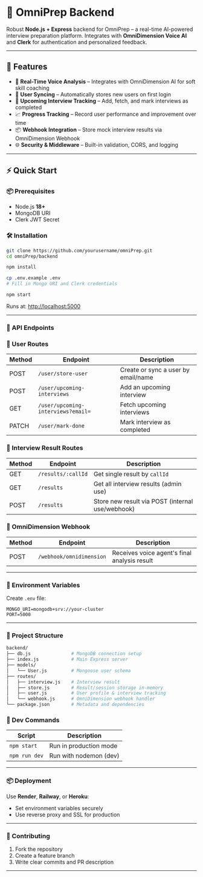 # 🧠 OmniPrep Backend

Robust **Node.js + Express** backend for OmniPrep – a real-time AI-powered interview preparation platform. Integrates with **OmniDimension Voice AI** and **Clerk** for authentication and personalized feedback.

---

## 🚀 Features

* 🎤 **Real-Time Voice Analysis** – Integrates with OmniDimension AI for soft skill coaching
* 👤 **User Syncing** – Automatically stores new users on first login
* 📅 **Upcoming Interview Tracking** – Add, fetch, and mark interviews as completed
* 📈 **Progress Tracking** – Record user performance and improvement over time
* 📦 **Webhook Integration** – Store mock interview results via OmniDimension Webhook
* 🌐 **Security & Middleware** – Built-in validation, CORS, and logging

---

## ⚡ Quick Start

### 📦 Prerequisites

* Node.js **18+**
* MongoDB URI
* Clerk JWT Secret

### 🛠️ Installation

```bash
git clone https://github.com/yourusername/omniPrep.git
cd omniPrep/backend
```

```bash
npm install
```

```bash
cp .env.example .env
# Fill in Mongo URI and Clerk credentials
```

```bash
npm start
```

Runs at: [http://localhost:5000](http://localhost:5000)

---

### 📱 API Endpoints

### 👤 User Routes

| Method | Endpoint                           | Description                         |
| ------ | ---------------------------------- | ----------------------------------- |
| POST   | `/user/store-user`                 | Create or sync a user by email/name |
| POST   | `/user/upcoming-interviews`        | Add an upcoming interview           |
| GET    | `/user/upcoming-interviews?email=` | Fetch upcoming interviews           |
| PATCH  | `/user/mark-done`                  | Mark interview as completed         |

### 🧠 Interview Result Routes

| Method | Endpoint           | Description                                      |
| ------ | ------------------ | ------------------------------------------------ |
| GET    | `/results/:callId` | Get single result by `callId`                    |
| GET    | `/results`         | Get all interview results (admin use)            |
| POST   | `/results`         | Store new result via POST (internal use/webhook) |

### 🎤 OmniDimension Webhook

| Method | Endpoint                 | Description                                  |
| ------ | ------------------------ | -------------------------------------------- |
| POST   | `/webhook/omnidimension` | Receives voice agent's final analysis result |

---

### 🔐 Environment Variables

Create `.env` file:

```env
MONGO_URI=mongodb+srv://your-cluster
PORT=5000
```

---

### 📁 Project Structure

```bash
backend/
├── db.js               # MongoDB connection setup
├── index.js            # Main Express server
├── models/
│   └── User.js         # Mongoose user schema
├── routes/
│   ├── interview.js    # Interview result 
│   ├── store.js        # Result/session storage in-memory
│   ├── user.js         # User profile & interview tracking
│   └── webhook.js      # OmniDimension webhook handler
└── package.json        # Metadata and dependencies
```


### 💠 Dev Commands

| Script        | Description            |
| ------------- | ---------------------- |
| `npm start`   | Run in production mode |
| `npm run dev` | Run with nodemon (dev) |

---

### 📦 Deployment

Use **Render**, **Railway**, or **Heroku**:

* Set environment variables securely
* Use reverse proxy and SSL for production

---

### 🤝 Contributing

1. Fork the repository
2. Create a feature branch
3. Write clear commits and PR description

---
